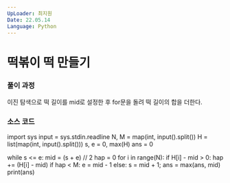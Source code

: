```yaml
---
UpLoader: 최지원
Date: 22.05.14
Language: Python
---
```


# 떡볶이 떡 만들기

 
  

### 풀이 과정  
이진 탐색으로 떡 길이를 mid로 설정한 후 for문을 돌려 떡 길이의 합을 더한다.


### 소스 코드
import sys
input = sys.stdin.readline
N, M = map(int, input().split())
H = list(map(int, input().split()))
s, e = 0, max(H)
ans = 0

while s <= e:
    mid = (s + e) // 2
    hap = 0
    for i in range(N):
        if H[i] - mid > 0: hap += (H[i] - mid)
    if hap < M: e = mid - 1
    else: s = mid + 1; ans = max(ans, mid)
print(ans)

